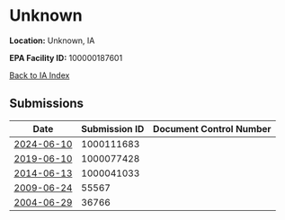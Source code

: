 # Unknown

**Location:** Unknown, IA

**EPA Facility ID:** 100000187601

[Back to IA Index](../../index.md)

## Submissions

| Date | Submission ID | Document Control Number |
|------|--------------|-------------------------|
| [2024-06-10](submissions/1000111683.md) | 1000111683 |  |
| [2019-06-10](submissions/1000077428.md) | 1000077428 |  |
| [2014-06-13](submissions/1000041033.md) | 1000041033 |  |
| [2009-06-24](submissions/55567.md) | 55567 |  |
| [2004-06-29](submissions/36766.md) | 36766 |  |
